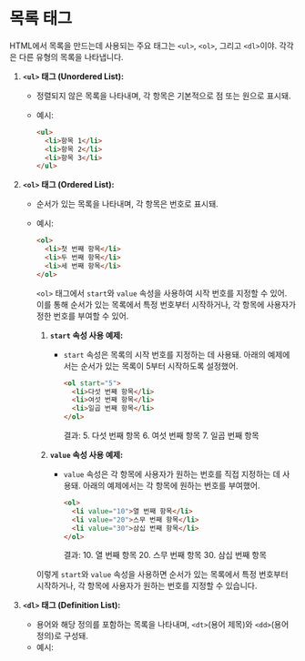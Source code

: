 # 목록 태그

HTML에서 목록을 만드는데 사용되는 주요 태그는 `<ul>`, `<ol>`, 그리고 `<dl>`이야. 각각은 다른 유형의 목록을 나타냅니다.

1. **`<ul>` 태그 (Unordered List):**
    - 정렬되지 않은 목록을 나타내며, 각 항목은 기본적으로 점 또는 원으로 표시돼.
    - 예시:
        
        ```html
        <ul>
          <li>항목 1</li>
          <li>항목 2</li>
          <li>항목 3</li>
        </ul>
        
        ```
        
2. **`<ol>` 태그 (Ordered List):**
    - 순서가 있는 목록을 나타내며, 각 항목은 번호로 표시돼.
    - 예시:
        
        ```html
        <ol>
          <li>첫 번째 항목</li>
          <li>두 번째 항목</li>
          <li>세 번째 항목</li>
        </ol>
        ```
        
        `<ol>` 태그에서 `start`와 `value` 속성을 사용하여 시작 번호를 지정할 수 있어. 이를 통해 순서가 있는 목록에서 특정 번호부터 시작하거나, 각 항목에 사용자가 정한 번호를 부여할 수 있어.
        
        1. **`start` 속성 사용 예제:**
            - `start` 속성은 목록의 시작 번호를 지정하는 데 사용돼. 아래의 예제에서는 순서가 있는 목록이 5부터 시작하도록 설정했어.
                
                ```html
                <ol start="5">
                  <li>다섯 번째 항목</li>
                  <li>여섯 번째 항목</li>
                  <li>일곱 번째 항목</li>
                </ol>
                
                ```
                
                결과:
                5. 다섯 번째 항목
                6. 여섯 번째 항목
                7. 일곱 번째 항목
                
        2. **`value` 속성 사용 예제:**
            - `value` 속성은 각 항목에 사용자가 원하는 번호를 직접 지정하는 데 사용돼. 아래의 예제에서는 각 항목에 원하는 번호를 부여했어.
                
                ```html
                <ol>
                  <li value="10">열 번째 항목</li>
                  <li value="20">스무 번째 항목</li>
                  <li value="30">삼십 번째 항목</li>
                </ol>
                
                ```
                
                결과:
                10. 열 번째 항목
                20. 스무 번째 항목
                30. 삼십 번째 항목
                
        
        이렇게 `start`와 `value` 속성을 사용하면 순서가 있는 목록에서 특정 번호부터 시작하거나, 각 항목에 사용자가 원하는 번호를 지정할 수 있습니다.
        
3. **`<dl>` 태그 (Definition List):**
    - 용어와 해당 정의를 포함하는 목록을 나타내며, `<dt>`(용어 제목)와 `<dd>`(용어 정의)로 구성돼.
    - 예시: